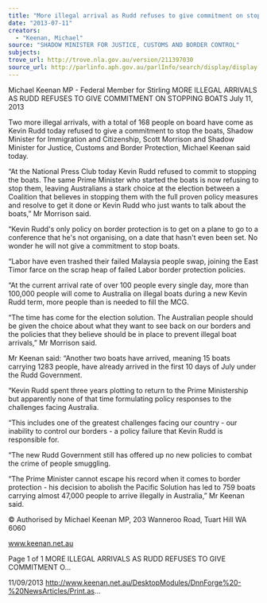 ```yaml
---
title: "More illegal arrival as Rudd refuses to give commitment on stopping boats"
date: "2013-07-11"
creators:
  - "Keenan, Michael"
source: "SHADOW MINISTER FOR JUSTICE, CUSTOMS AND BORDER CONTROL"
subjects:
trove_url: http://trove.nla.gov.au/version/211397030
source_url: http://parlinfo.aph.gov.au/parlInfo/search/display/display.w3p;query=Id%3A%22media/pressrel/2719302%22
---
```


 Michael Keenan MP - Federal Member for  Stirling MORE ILLEGAL ARRIVALS AS RUDD  REFUSES TO GIVE COMMITMENT ON  STOPPING BOATS July 11, 2013

 Two more illegal arrivals, with a total of 168 people on board have come as Kevin Rudd today refused to give a  commitment to stop the boats, Shadow Minister for Immigration and Citizenship, Scott Morrison and Shadow Minister for  Justice, Customs and Border Protection, Michael Keenan said today.

 “At the National Press Club today Kevin Rudd refused to commit to stopping the boats. The same Prime Minister who  started the boats is now refusing to stop them, leaving Australians a stark choice at the election between a Coalition that  believes in stopping them with the full proven policy measures and resolve to get it done or Kevin Rudd who just wants to  talk about the boats,” Mr Morrison said.

 “Kevin Rudd's only policy on border protection is to get on a plane to go to a conference that he's not organising, on a date that hasn't even been set. No wonder he will not give a commitment to stop boats.

 “Labor have even trashed their failed Malaysia people swap, joining the East Timor farce on the scrap heap of failed Labor  border protection policies.

 “At the current arrival rate of over 100 people every single day, more than 100,000 people will come to Australia on illegal  boats during a new Kevin Rudd term, more people than is needed to fill the MCG.

 “The time has come for the election solution. The Australian people should be given the choice about what they want to  see back on our borders and the policies that they believe should be in place to prevent illegal boat arrivals,” Mr Morrison  said.

 Mr Keenan said: “Another two boats have arrived, meaning 15 boats carrying 1283 people, have already arrived in the  first 10 days of July under the Rudd Government.

 “Kevin Rudd spent three years plotting to return to the Prime Ministership but apparently none of that time formulating  policy responses to the challenges facing Australia.

 “This includes one of the greatest challenges facing our country - our inability to control our borders - a policy failure that  Kevin Rudd is responsible for.

 “The new Rudd Government still has offered up no new policies to combat the crime of people smuggling.

 “The Prime Minister cannot escape his record when it comes to border protection - his decision to abolish the Pacific  Solution has led to 759 boats carrying almost 47,000 people to arrive illegally in Australia,” Mr Keenan said.

 © Authorised by Michael Keenan MP, 203 Wanneroo Road, Tuart Hill WA 6060

 www.keenan.net.au

 Page 1 of 1 MORE ILLEGAL ARRIVALS AS RUDD REFUSES TO GIVE COMMITMENT O...

 11/09/2013 http://www.keenan.net.au/DesktopModules/DnnForge%20-%20NewsArticles/Print.as...

